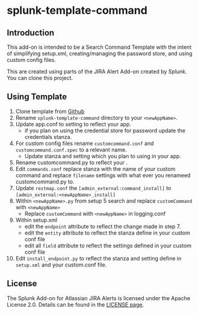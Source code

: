 # splunk-template-command

## Introduction

This add-on is intended to be a Search Command Template with the intent of simplifying setup.xml, creating/managing the password store, and using custom config files.

This are created using parts of the JIRA Alert Add-on created by Splunk. You can clone this project.

## Using Template

1. Clone template from [Github](git@github.com:httpstergeek/splunk-template-command.git)
2. Rename `splunk-template-command` directory to your `<newAppName>`.
3. Update app.conf to setting to reflect your app.
    * if you plan on using the credential store for password update the credentials stanza.
4. For custom config files rename `customcommand.conf` and `customcommand.conf.spec` to a relevant name.
    * Update stanza and setting which you plan to using in your app.
5. Rename customcommand.py to reflect your <newAppName>.
6. Edit `commands.conf` replace stanza with the name of your custom command and replace `filename` settings with what ever you renameed customcommand.py to.
7. Update `restmap.conf`  the `[admin_external:command_install]` to `[admin_external:<newAppName>_install]`
8. Within `<newAppName>.py` from setup 5 search and replace `customCommand` with `<newAppName>`
    * Replace `customCommand`  with `<newAppName>` in logging.conf
9. Within setup.xml
    * edit the `endpoint` attribute to reflect the change made in step 7.
    * edit the `entity` attribute to reflect the stanza define in your custom conf file
    * edit all `field` attribute to reflect the settings defined in your custom conf file
10. Edit `install_endpoint.py` to reflect the stanza and setting define in `setup.xml` and your custom.conf file.



## License
The Splunk Add-on for Atlassian JIRA Alerts is licensed under the Apache License 2.0. Details can be found in the [LICENSE page](http://www.apache.org/licenses/LICENSE-2.0).